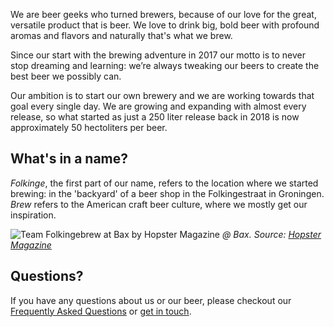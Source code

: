 We are beer geeks who turned brewers, because of our love for the great, versatile product that is beer. We love to drink big, bold beer with profound aromas and flavors and naturally that's what we brew.

Since our start with the brewing adventure in 2017 our motto is to never stop dreaming and learning: we’re always tweaking our beers to create the best beer we possibly can.

Our ambition is to start our own brewery and we are working towards that goal every single day. We are growing and expanding with almost every release, so what started as just a 250 liter release back in 2018 is now approximately 50 hectoliters per beer. 

## What's in a name?

_Folkinge_, the first part of our name, refers to the location where we started brewing: in the 'backyard' of a beer shop in the Folkingestraat in Groningen. _Brew_ refers to the American craft beer culture, where we mostly get our inspiration.

![Team Folkingebrew at Bax by Hopster Magazine](/assets/images/team-folkingebrew-by-hopster-magazine.jpg)
*@ Bax. Source: [Hopster Magazine](https://www.hopstermagazine.com/)*

## Questions?

If you have any questions about us or our beer, please checkout our [Frequently Asked Questions](/frequently-asked-questions) or [get in touch](/contact/).

